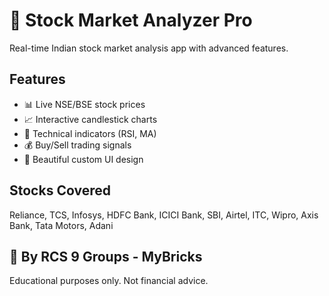 # 🚀 Stock Market Analyzer Pro

Real-time Indian stock market analysis app with advanced features.

## Features
- 📊 Live NSE/BSE stock prices
- 📈 Interactive candlestick charts
- 🔧 Technical indicators (RSI, MA)
- 💰 Buy/Sell trading signals
- 🎨 Beautiful custom UI design

## Stocks Covered
Reliance, TCS, Infosys, HDFC Bank, ICICI Bank, SBI, Airtel, ITC, Wipro, Axis Bank, Tata Motors, Adani

## 🏢 By RCS 9 Groups - MyBricks

Educational purposes only. Not financial advice.
